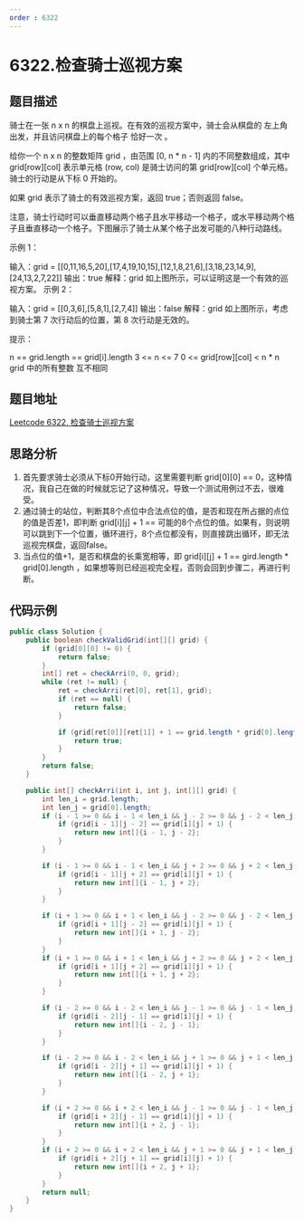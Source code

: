 ```yaml
---
order : 6322
---
```

# 6322.检查骑士巡视方案

## 题目描述
骑士在一张 n x n 的棋盘上巡视。在有效的巡视方案中，骑士会从棋盘的 左上角 出发，并且访问棋盘上的每个格子 恰好一次 。

给你一个 n x n 的整数矩阵 grid ，由范围 [0, n * n - 1] 内的不同整数组成，其中 grid[row][col] 表示单元格 (row, col) 是骑士访问的第 grid[row][col] 个单元格。骑士的行动是从下标 0 开始的。

如果 grid 表示了骑士的有效巡视方案，返回 true；否则返回 false。

注意，骑士行动时可以垂直移动两个格子且水平移动一个格子，或水平移动两个格子且垂直移动一个格子。下图展示了骑士从某个格子出发可能的八种行动路线。



示例 1：


输入：grid = [[0,11,16,5,20],[17,4,19,10,15],[12,1,8,21,6],[3,18,23,14,9],[24,13,2,7,22]]
输出：true
解释：grid 如上图所示，可以证明这是一个有效的巡视方案。
示例 2：


输入：grid = [[0,3,6],[5,8,1],[2,7,4]]
输出：false
解释：grid 如上图所示，考虑到骑士第 7 次行动后的位置，第 8 次行动是无效的。
 

提示：

n == grid.length == grid[i].length
3 <= n <= 7
0 <= grid[row][col] < n * n
grid 中的所有整数 互不相同

## 题目地址
[Leetcode 6322. 检查骑士巡视方案](https://leetcode.cn/problems/check-knight-tour-configuration/solution/leetcode-6322-jian-cha-qi-shi-xun-shi-fa-0ece/)

## 思路分析
1. 首先要求骑士必须从下标0开始行动，这里需要判断 grid[0][0] == 0，这种情况，我自己在做的时候就忘记了这种情况，导致一个测试用例过不去，很难受。
2. 通过骑士的站位，判断其8个点位中合法点位的值，是否和现在所占据的点位的值是否差1，即判断 grid[i][j] + 1 == 可能的8个点位的值。如果有，则说明可以跳到下一个位置，循环进行，8个点位都没有，则直接跳出循环，即无法巡视完棋盘，返回false。
3. 当点位的值+1，是否和棋盘的长乘宽相等，即 grid[i][j] + 1 == gird.length * grid[0].length ，如果想等则已经巡视完全程，否则会回到步骤二，再进行判断。

## 代码示例

```java
public class Solution {
    public boolean checkValidGrid(int[][] grid) {
        if (grid[0][0] != 0) {
            return false;
        }
        int[] ret = checkArri(0, 0, grid);
        while (ret != null) {
            ret = checkArri(ret[0], ret[1], grid);
            if (ret == null) {
                return false;
            }

            if (grid[ret[0]][ret[1]] + 1 == grid.length * grid[0].length) {
                return true;
            }
        }
        return false;
    }

    public int[] checkArri(int i, int j, int[][] grid) {
        int len_i = grid.length;
        int len_j = grid[0].length;
        if (i - 1 >= 0 && i - 1 < len_i && j - 2 >= 0 && j - 2 < len_j) {
            if (grid[i - 1][j - 2] == grid[i][j] + 1) {
                return new int[]{i - 1, j - 2};
            }
        }

        if (i - 1 >= 0 && i - 1 < len_i && j + 2 >= 0 && j + 2 < len_j) {
            if (grid[i - 1][j + 2] == grid[i][j] + 1) {
                return new int[]{i - 1, j + 2};
            }
        }

        if (i + 1 >= 0 && i + 1 < len_i && j - 2 >= 0 && j - 2 < len_j) {
            if (grid[i + 1][j - 2] == grid[i][j] + 1) {
                return new int[]{i + 1, j - 2};
            }
        }
        if (i + 1 >= 0 && i + 1 < len_i && j + 2 >= 0 && j + 2 < len_j) {
            if (grid[i + 1][j + 2] == grid[i][j] + 1) {
                return new int[]{i + 1, j + 2};
            }
        }

        if (i - 2 >= 0 && i - 2 < len_i && j - 1 >= 0 && j - 1 < len_j) {
            if (grid[i - 2][j - 1] == grid[i][j] + 1) {
                return new int[]{i - 2, j - 1};
            }
        }

        if (i - 2 >= 0 && i - 2 < len_i && j + 1 >= 0 && j + 1 < len_j) {
            if (grid[i - 2][j + 1] == grid[i][j] + 1) {
                return new int[]{i - 2, j + 1};
            }
        }

        if (i + 2 >= 0 && i + 2 < len_i && j - 1 >= 0 && j - 1 < len_j) {
            if (grid[i + 2][j - 1] == grid[i][j] + 1) {
                return new int[]{i + 2, j - 1};
            }
        }
        if (i + 2 >= 0 && i + 2 < len_i && j + 1 >= 0 && j + 1 < len_j) {
            if (grid[i + 2][j + 1] == grid[i][j] + 1) {
                return new int[]{i + 2, j + 1};
            }
        }
        return null;
    }
}
```